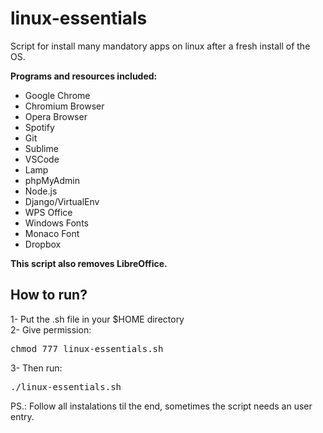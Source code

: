 # linux-essentials
Script for install many mandatory apps on linux after a fresh install of the OS.

<b>Programs and resources included:</b>
<ul>
<li>Google Chrome</li>
<li>Chromium Browser</li>
<li>Opera Browser</li>
<li>Spotify</li>
<li>Git</li>
<li>Sublime</li>
<li>VSCode</li>
<li>Lamp</li>
<li>phpMyAdmin</li>
<li>Node.js</li>
<li>Django/VirtualEnv</li>
<li>WPS Office</li>
<li>Windows Fonts</li>
<li>Monaco Font</li>
<li>Dropbox</li>
</ul>

<b>This script also removes LibreOffice.</b>

<h2>How to run?</h2>

1- Put the .sh file in your $HOME directory<br>
2- Give permission: <pre>chmod 777 linux-essentials.sh</pre>
3- Then run: <pre>./linux-essentials.sh</pre>

PS.: Follow all instalations til the end, sometimes the script needs an user entry.

